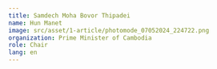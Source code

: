 ```yaml
---
title: Samdech Moha Bovor Thipadei
name: Hun Manet
image: src/asset/1-article/photomode_07052024_224722.png
organization: Prime Minister of Cambodia
role: Chair
lang: en
---
```

